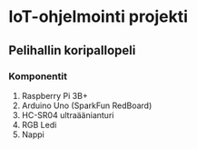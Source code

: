 # IoT-ohjelmointi projekti

## Pelihallin koripallopeli

### Komponentit
1. Raspberry Pi 3B+
2. Arduino Uno (SparkFun RedBoard)
3. HC-SR04 ultraäänianturi
4. RGB Ledi
5. Nappi
